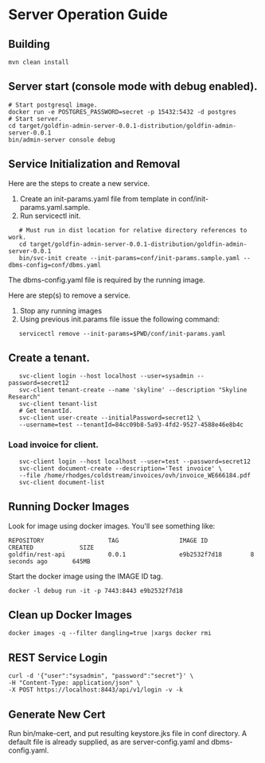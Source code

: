 # Server Operation Guide

## Building

```shell
mvn clean install
```

## Server start (console mode with debug enabled).
```shell
# Start postgresql image. 
docker run -e POSTGRES_PASSWORD=secret -p 15432:5432 -d postgres
# Start server. 
cd target/goldfin-admin-server-0.0.1-distribution/goldfin-admin-server-0.0.1
bin/admin-server console debug
```

## Service Initialization and Removal 

Here are the steps to create a new service. 

1. Create an init-params.yaml file from template in conf/init-params.yaml.sample. 
2. Run servicectl init. 
```shell
   # Must run in dist location for relative directory references to work. 
   cd target/goldfin-admin-server-0.0.1-distribution/goldfin-admin-server-0.0.1
   bin/svc-init create --init-params=conf/init-params.sample.yaml --dbms-config=conf/dbms.yaml
```
The dbms-config.yaml file is required by the running image. 

Here are step(s) to remove a service. 

1. Stop any running images
2. Using previous init.params file issue the following command: 
```shell
   servicectl remove --init-params=$PWD/conf/init-params.yaml
```
## Create a tenant. 
```shell
   svc-client login --host localhost --user=sysadmin --password=secret12
   svc-client tenant-create --name 'skyline' --description "Skyline Research"
   svc-client tenant-list
   # Get tenantId. 
   svc-client user-create --initialPassword=secret12 \
   --username=test --tenantId=84cc09b8-5a93-4fd2-9527-4588e46e8b4c
```

### Load invoice for client. 
```shell
   svc-client login --host localhost --user=test --password=secret12
   svc-client document-create --description='Test invoice' \
   --file /home/rhodges/coldstream/invoices/ovh/invoice_WE666184.pdf
   svc-client document-list
```

## Running Docker Images

Look for image using docker images.  You'll see something like: 

```
REPOSITORY                  TAG                 IMAGE ID            CREATED             SIZE
goldfin/rest-api            0.0.1               e9b2532f7d18        8 seconds ago       645MB
```

Start the docker image using the IMAGE ID tag. 

```shell
docker -l debug run -it -p 7443:8443 e9b2532f7d18
```

## Clean up Docker Images

```shell
docker images -q --filter dangling=true |xargs docker rmi
```

## REST Service Login

```shell
curl -d '{"user":"sysadmin", "password":"secret"}' \
-H "Content-Type: application/json" \
-X POST https://localhost:8443/api/v1/login -v -k
```

## Generate New Cert

Run bin/make-cert, and put resulting keystore.jks file in conf directory.
A default file is already supplied, as are server-config.yaml and
dbms-config.yaml.
